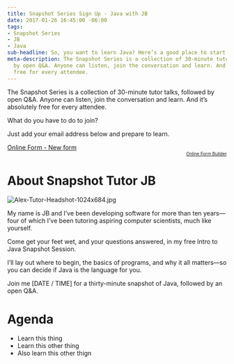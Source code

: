 ```yaml
---
title: Snapshot Series Sign Up - Java with JB
date: 2017-01-26 16:45:00 -06:00
tags:
- Snapshot Series
- JB
- Java
sub-headline: So, you want to learn Java? Here’s a good place to start
meta-description: The Snapshot Series is a collection of 30-minute tutor talks, followed
  by open Q&A. Anyone can listen, join the conversation and learn. And it’s absolutely
  free for every attendee.
---
```


The Snapshot Series is a collection of 30-minute tutor talks, followed by open Q&A. Anyone can listen, join the conversation and learn. And it’s absolutely free for every attendee.

What do you have to do to join?

Just add your email address below and prepare to learn.
<script type="text/javascript" src="https://wyzant.formstack.com/forms/js.php/new_form">
</script>
<noscript>
    <a href="https://wyzant.formstack.com/forms/new_form" title="Online Form">Online Form - New form</a>
</noscript>
<div style="text-align:right; font-size:x-small;">
    <a href="http://www.formstack.com?utm_source=jsembed&utm_medium=product&utm_campaign=product+branding&fa=h,2562507" title="Online Form Builder">Online Form Builder</a>
</div>

# About Snapshot Tutor JB #
![Alex-Tutor-Headshot-1024x684.jpg](/blog/uploads/Alex-Tutor-Headshot-1024x684.jpg)

My name is JB and I’ve been developing software for more than ten years—four of which I’ve been tutoring aspiring computer scientists, much like yourself.

Come get your feet wet, and your questions answered, in my free Intro to Java Snapshot Session. 

I’ll lay out where to begin, the basics of programs, and why it all matters—so you can decide if Java is the language for you.

Join me [DATE / TIME] for a thirty-minute snapshot of Java, followed by an open Q&A.

# Agenda
* Learn this thing
* Learn this other thing
* Also learn this other thign